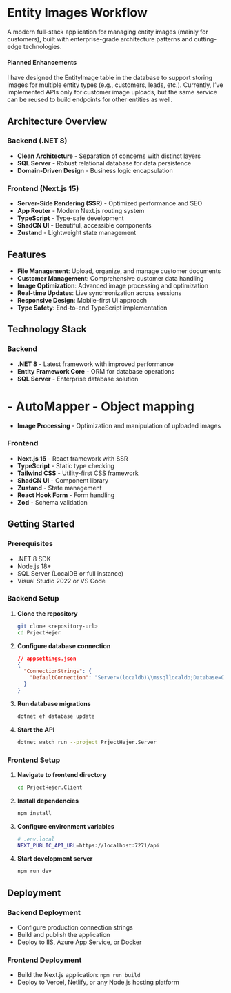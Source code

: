 # Entity Images Workflow

A modern full-stack application for managing entity images (mainly for customers), built with enterprise-grade architecture patterns and cutting-edge technologies.

#### Planned Enhancements
I have designed the EntityImage table in the database to support storing images for multiple entity types (e.g., customers, leads, etc.). Currently, I’ve implemented APIs only for customer image uploads, but the same service can be reused to build endpoints for other entities as well.

## Architecture Overview

### Backend (.NET 8)

- **Clean Architecture** - Separation of concerns with distinct layers
- **SQL Server** - Robust relational database for data persistence
- **Domain-Driven Design** - Business logic encapsulation

### Frontend (Next.js 15)

- **Server-Side Rendering (SSR)** - Optimized performance and SEO
- **App Router** - Modern Next.js routing system
- **TypeScript** - Type-safe development
- **ShadCN UI** - Beautiful, accessible components
- **Zustand** - Lightweight state management

## Features

- **File Management**: Upload, organize, and manage customer documents
- **Customer Management**: Comprehensive customer data handling
- **Image Optimization**: Advanced image processing and optimization
- **Real-time Updates**: Live synchronization across sessions
- **Responsive Design**: Mobile-first UI approach
- **Type Safety**: End-to-end TypeScript implementation

## Technology Stack

### Backend

- **.NET 8** - Latest framework with improved performance
- **Entity Framework Core** - ORM for database operations
- **SQL Server** - Enterprise database solution
# - **AutoMapper** - Object mapping
- **Image Processing** - Optimization and manipulation of uploaded images

### Frontend

- **Next.js 15** - React framework with SSR
- **TypeScript** - Static type checking
- **Tailwind CSS** - Utility-first CSS framework
- **ShadCN UI** - Component library
- **Zustand** - State management
- **React Hook Form** - Form handling
- **Zod** - Schema validation

## Getting Started

### Prerequisites

- .NET 8 SDK
- Node.js 18+
- SQL Server (LocalDB or full instance)
- Visual Studio 2022 or VS Code

### Backend Setup

1. **Clone the repository**

   ```bash
   git clone <repository-url>
   cd PrjectHejer
   ```

2. **Configure database connection**

   ```json
   // appsettings.json
   {
     "ConnectionStrings": {
       "DefaultConnection": "Server=(localdb)\\mssqllocaldb;Database=CustomerFilesDB;Trusted_Connection=true"
     }
   }
   ```

3. **Run database migrations**

   ```bash
   dotnet ef database update
   ```

4. **Start the API**

   ```bash
   dotnet watch run --project PrjectHejer.Server
   ```

### Frontend Setup

1. **Navigate to frontend directory**

   ```bash
   cd PrjectHejer.Client
   ```

2. **Install dependencies**

   ```bash
   npm install
   ```

3. **Configure environment variables**

   ```bash
   # .env.local
   NEXT_PUBLIC_API_URL=https://localhost:7271/api
   ```

4. **Start development server**

   ```bash
   npm run dev
   ```

## Deployment

### Backend Deployment

- Configure production connection strings
- Build and publish the application
- Deploy to IIS, Azure App Service, or Docker

### Frontend Deployment

- Build the Next.js application: `npm run build`
- Deploy to Vercel, Netlify, or any Node.js hosting platform
